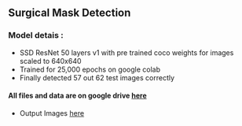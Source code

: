 ## Surgical Mask Detection

### Model detais :
- SSD ResNet 50 layers v1 with pre trained coco weights for images scaled to 640x640
- Trained for 25,000 epochs on google colab
- Finally detected 57 out 62 test images correctly

#### All files and data are on google drive [here](https://drive.google.com/drive/folders/1z3EfLn-8LhTuetHeaAMXFMnnEHuoQfq0?usp=sharing)
- Output Images [here](https://drive.google.com/drive/folders/15r1X4vMwbY42miV6CkHAnWFhMyjJkZNu)
